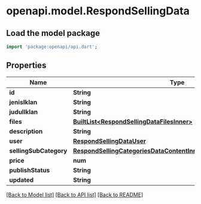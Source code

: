 # openapi.model.RespondSellingData

## Load the model package
```dart
import 'package:openapi/api.dart';
```

## Properties
Name | Type | Description | Notes
------------ | ------------- | ------------- | -------------
**id** | **String** |  | [optional] 
**jenisIklan** | **String** |  | [optional] 
**judulIklan** | **String** |  | [optional] 
**files** | [**BuiltList&lt;RespondSellingDataFilesInner&gt;**](RespondSellingDataFilesInner.md) |  | [optional] 
**description** | **String** |  | [optional] 
**user** | [**RespondSellingDataUser**](RespondSellingDataUser.md) |  | [optional] 
**sellingSubCategory** | [**RespondSellingCategoriesDataContentInnerSellingSubCategoriesInner**](RespondSellingCategoriesDataContentInnerSellingSubCategoriesInner.md) |  | [optional] 
**price** | **num** |  | [optional] 
**publishStatus** | **String** |  | [optional] 
**updated** | **String** |  | [optional] 

[[Back to Model list]](../README.md#documentation-for-models) [[Back to API list]](../README.md#documentation-for-api-endpoints) [[Back to README]](../README.md)


